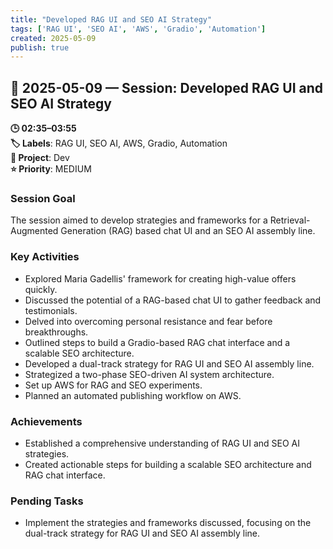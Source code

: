 ```yaml
---
title: "Developed RAG UI and SEO AI Strategy"
tags: ['RAG UI', 'SEO AI', 'AWS', 'Gradio', 'Automation']
created: 2025-05-09
publish: true
---
```


## 📅 2025-05-09 — Session: Developed RAG UI and SEO AI Strategy

**🕒 02:35–03:55**  
**🏷️ Labels**: RAG UI, SEO AI, AWS, Gradio, Automation  
**📂 Project**: Dev  
**⭐ Priority**: MEDIUM  


### Session Goal
The session aimed to develop strategies and frameworks for a Retrieval-Augmented Generation (RAG) based chat UI and an SEO AI assembly line.

### Key Activities
- Explored Maria Gadellis' framework for creating high-value offers quickly.
- Discussed the potential of a RAG-based chat UI to gather feedback and testimonials.
- Delved into overcoming personal resistance and fear before breakthroughs.
- Outlined steps to build a Gradio-based RAG chat interface and a scalable SEO architecture.
- Developed a dual-track strategy for RAG UI and SEO AI assembly line.
- Strategized a two-phase SEO-driven AI system architecture.
- Set up AWS for RAG and SEO experiments.
- Planned an automated publishing workflow on AWS.

### Achievements
- Established a comprehensive understanding of RAG UI and SEO AI strategies.
- Created actionable steps for building a scalable SEO architecture and RAG chat interface.

### Pending Tasks
- Implement the strategies and frameworks discussed, focusing on the dual-track strategy for RAG UI and SEO AI assembly line.
